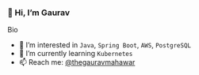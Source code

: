 ### 👋 Hi, I’m Gaurav

Bio

- 👀 I’m interested in `Java`, `Spring Boot`, `AWS`, `PostgreSQL`
- 🌱 I’m currently learning `Kubernetes`
- 📫 Reach me: [@thegauravmahawar](mailto:thegauravmahawar@gmail.com)

<!---
thegauravmahawar/thegauravmahawar is a ✨ special ✨ repository because its `README.md` (this file) appears on your GitHub profile.
You can click the Preview link to take a look at your changes.
--->
